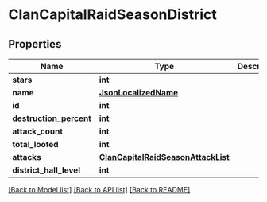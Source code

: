 # ClanCapitalRaidSeasonDistrict

## Properties
Name | Type | Description | Notes
------------ | ------------- | ------------- | -------------
**stars** | **int** |  | [optional] 
**name** | [**JsonLocalizedName**](JsonLocalizedName.md) |  | [optional] 
**id** | **int** |  | [optional] 
**destruction_percent** | **int** |  | [optional] 
**attack_count** | **int** |  | [optional] 
**total_looted** | **int** |  | [optional] 
**attacks** | [**ClanCapitalRaidSeasonAttackList**](ClanCapitalRaidSeasonAttackList.md) |  | [optional] 
**district_hall_level** | **int** |  | [optional] 

[[Back to Model list]](../README.md#documentation-for-models) [[Back to API list]](../README.md#documentation-for-api-endpoints) [[Back to README]](../README.md)

